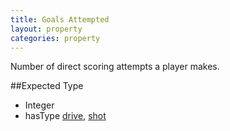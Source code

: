 ```yaml
---
title: Goals Attempted
layout: property
categories: property
---
```


Number of direct scoring attempts a player makes.

##Expected Type

*   Integer
*   hasType [drive](drive), [shot](shot)
